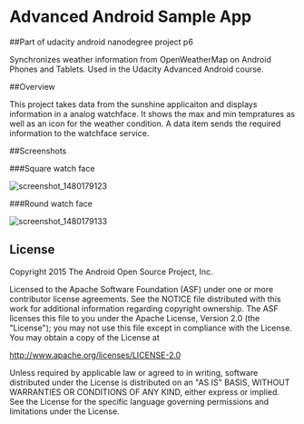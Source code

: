 Advanced Android Sample App
===================================
##Part of udacity android nanodegree project p6

Synchronizes weather information from OpenWeatherMap on Android Phones and Tablets. Used in the Udacity Advanced Android course. 

##Overview

This project takes data from the sunshine applicaiton and displays information in a analog watchface. It shows the max and min tempratures as well as an icon for the weather condition. A data item sends the required information to the watchface service.

##Screenshots

###Square watch face

![screenshot_1480179123](https://cloud.githubusercontent.com/assets/19944703/21213964/cdc8d8f0-c2bd-11e6-8298-72f82cd4f1f8.png)

###Round watch face

![screenshot_1480179133](https://cloud.githubusercontent.com/assets/19944703/21213967/d064bb2e-c2bd-11e6-8f44-42809786e55e.png)


License
-------
Copyright 2015 The Android Open Source Project, Inc.

Licensed to the Apache Software Foundation (ASF) under one or more contributor
license agreements.  See the NOTICE file distributed with this work for
additional information regarding copyright ownership.  The ASF licenses this
file to you under the Apache License, Version 2.0 (the "License"); you may not
use this file except in compliance with the License.  You may obtain a copy of
the License at

http://www.apache.org/licenses/LICENSE-2.0

Unless required by applicable law or agreed to in writing, software
distributed under the License is distributed on an "AS IS" BASIS, WITHOUT
WARRANTIES OR CONDITIONS OF ANY KIND, either express or implied.  See the
License for the specific language governing permissions and limitations under
the License.

